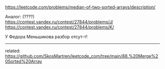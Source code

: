 https://leetcode.com/problems/median-of-two-sorted-arrays/description/

Аналог: (????)  
https://contest.yandex.ru/contest/27844/problems/J/  
https://contest.yandex.ru/contest/27844/problems/K/  


У Федора Меньшикова разбор отсут-т!

___________

related: https://github.com/SkosMartren/leetcode_com/tree/main/88.%20Merge%20Sorted%20Array
